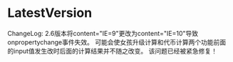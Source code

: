 # LatestVersion
<span id="noticestart">ChangeLog:
2.6版本将content="IE=9"更改为content="IE=10"导致onpropertychange事件失效。
可能会使女孩升级计算和代币计算两个功能前面的input值发生改时后面的计算结果并不随之改变。
该问题已经被紧急修复！
</span><span id="noticeend"></span>
